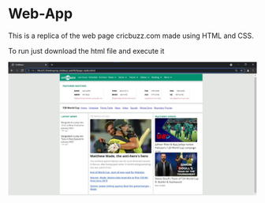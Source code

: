 # Web-App

This is a replica of the web page cricbuzz.com made using HTML and CSS.

To run just download the html file and execute it

![alt text](https://github.com/RajK19/Web-App/blob/main/cricbuzz%20app%20image.jpg?raw=true)
